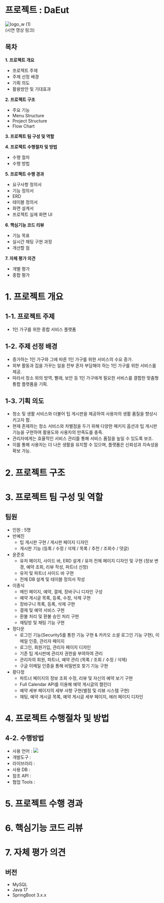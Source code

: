 # 프로젝트 : DaEut
![logo_w (1)](https://github.com/JongsikLEE01/MSA5_MainProject/assets/160221884/927fa3b1-b3c3-4378-a5d9-838d4db9d9db)
<br>
(시연 영상 링크)

## 목차
**1. 프로젝트 개요**
<br>
- 프로젝트 주제
- 주제 선정 배경
- 기획 의도
- 활용방안 및 기대효과
      
**2. 프로젝트 구조**
<br>
- 주요 기능
- Menu Structure
- Project Structure
- Flow Chart
    
**3. 프로젝트 팀 구성 및 역할**
<br>

**4. 프로젝트 수행절차 및 방법**
<br>
- 수행 절차
- 수행 방법 
    
**5. 프로젝트 수행 경과**
<br>
- 요구사항 정의서
- 기능 정의서
- ERD
-  테이블 정의서
-  화면 설계서
- 프로젝트 실제 화면 UI
  
**6. 핵심기능 코드 리뷰**
<br>
- 기능 목표
- 실시간 채팅 구현 과정
- 개선할 점
     
**7. 자체 평가 의견**
<br>
- 개별 평가
- 종합 평가

# 1. 프로젝트 개요
## 1-1. 프로젝트 주제
- 1인 가구를 위한 종합 서비스 플랫폼
## 1-2. 주제 선정 배경
- 증가하는 1인 가구와 그에 따른 1인 가구를 위한 서비스의 수요 증가.
- 외부 활동과 집을 가꾸는 일을 전부 혼자 부담해야 하는 1인 가구를 위한 서비스를 제공.
- 따라서 청소 외의 방역, 빨래, 보안 등 1인 가구에게 필요한 서비스를 결합한 맞춤형 통합 플랫폼을 기획.
## 1-3. 기획 의도
- 청소 및 생활 서비스와 더불어 팁 게시판을 제공하여 사용자의 생활 품질을 향상시키고자 함.
- 현재 존재하는 청소 서비스와 차별점을 두기 위해 다양한 패키지 옵션과 팁 게시판 기능을 구현하여 활용도와 사용자의 만족도를 충족.
- 관리자에게는 효율적인 서비스 관리를 통해 서비스 품질을 높일 수 있도록 보조.
- 이를 통해 사용자는 더 나은 생활을 유지할 수 있으며, 플랫폼은 신뢰성과 지속성을 확보 가능.

# 2. 프로젝트 구조

# 3. 프로젝트 팀 구성 및 역할
## 팀원
- 인원 : 5명
- 반예진
    - 팁 게시판 구현 / 게시판 페이지 디자인
    - 게시판 기능 (등록 / 수정 / 삭제 / 목록 / 추천 / 조회수 / 댓글)
- 윤준호
    - 유저 페이지, 사이드 바, ERD 설계 / 유저 전체 페이지 디자인 및 구현 (정보 변경, 예약 조회, 리뷰 작성, 파트너 신청)
    - 유저 및 파트너 사이드 바 구현
    - 전체 DB 설계 및 테이블 정의서 작성
- 이종식
    - 메인 페이지, 예약, 결제, 장바구니 디자인 구성
    - 예약 게시글 목록, 등록, 수정, 삭제 구현
    - 장바구니 목록, 등록, 삭제 구현
    - 결제 및 예약 서비스 구현
    - 환불 처리 및 환불 승인 처리 구현
    - 채팅방 및 채팅 기능 구현
- 정다운
    - 로그인 기능(Security5를 통한 기능 구현 & 카카오 소셜 로그인 기능 구현), 이메일 인증, 관리자 페이지
    - 로그인, 회원가입, 관리자 페이지 디자인
    - 기존 팁 게시판에 관리자 권한을 부여하여 관리
    - 관리자의 회원, 파트너, 예약 관리 (목록 / 조회 / 수정 / 삭제)
    - 구글 이메일 인증을 통해 비밀번호 찾기 기능 구현 
- 황다정
    - 파트너 페이지의 정보 조회 수정, 리뷰 및 자신의 예약 보기 구현
    - Full Calendar API를 이용해 예약 게시글의 캘린더
    - 예약 세부 페이지의 세부 사항 구현(별점 및 리뷰 시스템 구현)
    - 채팅, 예약 게시글 목록, 예약 게시글 세부 페이지, 에러 페이지 디자인

# 4. 프로젝트 수행절차 및 방법
## 4-2. 수행방법
- 사용 언어 : <img src="https://img.shields.io/badge/HTML5-#E34F26?style=flat&logo=HTML5&logoColor=white"/>    
- 개발도구 :   
- 라이브러리 : 
- 사용 DB : 
- 참조 API : 
- 협업 Tools :
  
# 5. 프로젝트 수행 경과

# 6. 핵심기능 코드 리뷰

# 7. 자체 평가 의견

## 버전
- MySQL
- Java 17
- SpringBoot 3.x.x




